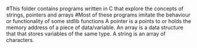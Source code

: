 #This folder contains programs written in C that explore the concepts of strings, pointers and arrays
#Most of these programs imitate the behaviour or functionality of some stdlib functions
A pointer is a points to or holds the memory address of a piece of data/variable.
An array is a data structure that that stores variables of the same type.
A string is an array of characters.

